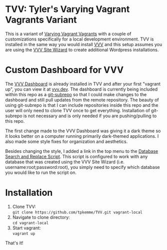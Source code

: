 # TVV: Tyler's Varying Vagrant Vagrants Variant

This is a variant of [Varying Vagrant Vagrants](https://github.com/Varying-Vagrant-Vagrants/VVV) with a couple of customizations specifically for a local development environment.  TVV is installed in the same way you would install [VVV](https://github.com/varying-vagrant-vagrants/vvv) and this setup assumes you are using the [VVV Site Wizard](https://github.com/bradp/vv) to create additional Wordpress installations.  

# Custom Dashboard for VVV

The [VVV Dashboard](https://github.com/topdown/VVV-Dashboard) is already installed in TVV and after your first "vagrant up", you can view it at [vvv.dev](http://vvv.dev).  The dashboard is currently being included within this repo as a [git-subrepo](https://github.com/ingydotnet/git-subrepo) so that I could make changes to the dashboard and still pull updates from the remote repository.  The beauty of using git-subrepo is that I can include repositories inside this repo and the user will only need to clone TVV once to get everything.  Installation of git-subrepo is not necessary and is only needed if you are pushing/pulling to this repo.

The first change made to the VVV Dashboard was giving it a dark theme so it looks better on a computer running primarily dark-themed applications.  I also made some style fixes for organization and aesthetics.  

Besides changing the style, I added a link in the top menu to the [Database Search and Replace Script](https://interconnectit.com/products/search-and-replace-for-wordpress-databases/).  This script is configured to work with any database that was created using the VVV Site Wizard (i.e. username:root;password:root), you simply need to specify which database you would like to run the script on.

# Installation

1. Clone TVV:  
  `git clone https://github.com/tpkemme/TVV.git vagrant-local`
2. Navigate to clone directory:  
  `cd vagrant-local`
3. Start vagrant:  
  `vagrant up`

That's it!  
